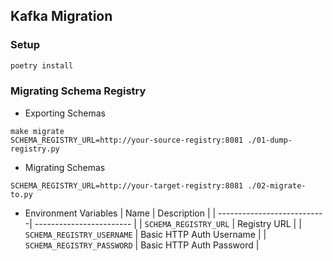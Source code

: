 ## Kafka Migration

### Setup
```bash
poetry install
```

### Migrating Schema Registry

- Exporting Schemas
```shell
make migrate
SCHEMA_REGISTRY_URL=http://your-source-registry:8081 ./01-dump-registry.py
```

- Migrating Schemas
```shell
SCHEMA_REGISTRY_URL=http://your-target-registry:8081 ./02-migrate-to.py
```

- Environment Variables
| Name                       | Description              |
| ---------------------------| ------------------------ |
| `SCHEMA_REGISTRY_URL`      | Registry URL             |
| `SCHEMA_REGISTRY_USERNAME` | Basic HTTP Auth Username |
| `SCHEMA_REGISTRY_PASSWORD` | Basic HTTP Auth Password |